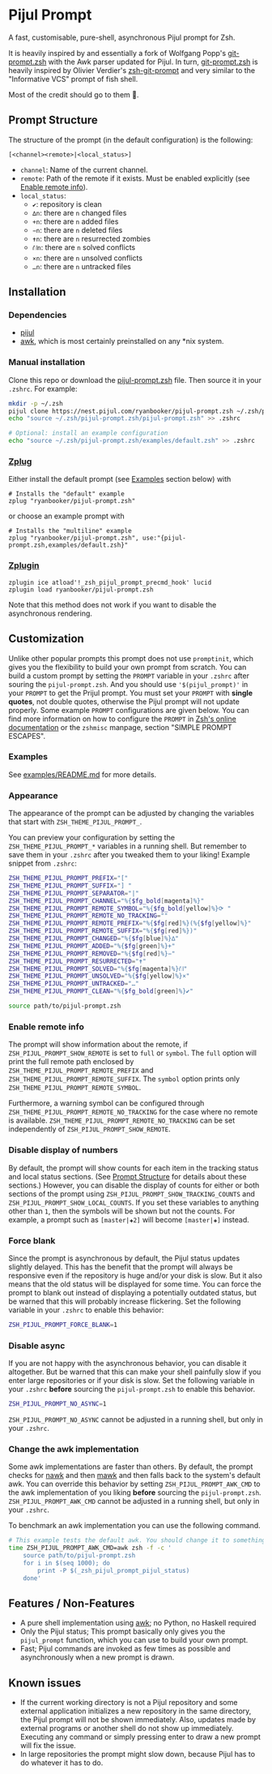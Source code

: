 # Pijul Prompt

A fast, customisable, pure-shell, asynchronous Pijul prompt for Zsh.

It is heavily inspired by and essentially a fork of Wolfgang Popp's [git-prompt.zsh](https://github.com/woefe/git-prompt.zsh) with the Awk parser updated for Pijul. In turn, [git-prompt.zsh](https://github.com/woefe/git-prompt.zsh) is heavily inspired by Olivier Verdier's [zsh-git-prompt](https://github.com/olivierverdier/zsh-git-prompt) and very similar to the "Informative VCS" prompt of fish shell.

Most of the credit should go to them 🙏.

## Prompt Structure

The structure of the prompt (in the default configuration) is the following:

```
[<channel><remote>|<local_status>]
```

* `channel`: Name of the current channel.
* `remote`: Path of the remote if it exists.
    Must be enabled explicitly (see [Enable remote info](#enable-remote-info)).
* `local_status`:
    * `✔`: repository is clean
    * `∆n`: there are `n` changed files
    * `+n`: there are `n` added files
    * `−n`: there are `n` deleted files
    * `✝n`: there are `n` resurrected zombies
    * `⛙n`: there are `n` solved conflicts
    * `×n`: there are `n` unsolved conflicts
    * `…n`: there are `n` untracked files

## Installation

### Dependencies

* [pijul](pijul.org)
* [awk](https://pubs.opengroup.org/onlinepubs/9699919799/utilities/awk.html), which is most certainly preinstalled on any \*nix system.

### Manual installation

Clone this repo or download the [pijul-prompt.zsh](https://nest.pijul.com/ryanbooker/pijul-prompt) file. Then source it in your `.zshrc`. For example:

```bash
mkdir -p ~/.zsh
pijul clone https://nest.pijul.com/ryanbooker/pijul-prompt.zsh ~/.zsh/pijul-prompt.zsh
echo "source ~/.zsh/pijul-prompt.zsh/pijul-prompt.zsh" >> .zshrc

# Optional: install an example configuration
echo "source ~/.zsh/pijul-prompt.zsh/examples/default.zsh" >> .zshrc
```

### [Zplug](https://github.com/zplug/zplug)

Either install the default prompt (see [Examples](#examples) section below) with
```
# Installs the "default" example
zplug "ryanbooker/pijul-prompt.zsh"
```
or choose an example prompt with
```
# Installs the "multiline" example
zplug "ryanbooker/pijul-prompt.zsh", use:"{pijul-prompt.zsh,examples/default.zsh}"
```

### [Zplugin](https://github.com/zdharma/zplugin)

```
zplugin ice atload'!_zsh_pijul_prompt_precmd_hook' lucid
zplugin load ryanbooker/pijul-prompt.zsh
```
Note that this method does not work if you want to disable the asynchronous rendering.

## Customization

Unlike other popular prompts this prompt does not use `promptinit`, which gives you the flexibility to build your own prompt from scratch. You can build a custom prompt by setting the `PROMPT` variable in your `.zshrc` after souring the `pijul-prompt.zsh`. And you should use `'$(pijul_prompt)'` in your `PROMPT` to get the Prijul prompt. You must set your `PROMPT` with **single quotes**, not double quotes, otherwise the Pijul prompt will not update properly. Some example `PROMPT` configurations are given below. You can find more information on how to configure the `PROMPT` in [Zsh's online documentation](http://zsh.sourceforge.net/Doc/Release/Prompt-Expansion.html) or the `zshmisc` manpage, section "SIMPLE PROMPT ESCAPES".

### Examples

See [examples/README.md](./examples/README.md) for more details.

### Appearance
The appearance of the prompt can be adjusted by changing the variables that start with `ZSH_THEME_PIJUL_PROMPT_`.

You can preview your configuration by setting the `ZSH_THEME_PIJUL_PROMPT_*` variables in a running shell. But remember to save them in your `.zshrc` after you tweaked them to your liking!
Example snippet from `.zshrc`:

```zsh
ZSH_THEME_PIJUL_PROMPT_PREFIX="["
ZSH_THEME_PIJUL_PROMPT_SUFFIX="] "
ZSH_THEME_PIJUL_PROMPT_SEPARATOR="|"
ZSH_THEME_PIJUL_PROMPT_CHANNEL="%{$fg_bold[magenta]%}"
ZSH_THEME_PIJUL_PROMPT_REMOTE_SYMBOL="%{$fg_bold[yellow]%}⟳ "
ZSH_THEME_PIJUL_PROMPT_REMOTE_NO_TRACKING=""
ZSH_THEME_PIJUL_PROMPT_REMOTE_PREFIX="%{$fg[red]%}(%{$fg[yellow]%}"
ZSH_THEME_PIJUL_PROMPT_REMOTE_SUFFIX="%{$fg[red]%})"
ZSH_THEME_PIJUL_PROMPT_CHANGED="%{$fg[blue]%}∆"
ZSH_THEME_PIJUL_PROMPT_ADDED="%{$fg[green]%}+"
ZSH_THEME_PIJUL_PROMPT_REMOVED="%{$fg[red]%}−"
ZSH_THEME_PIJUL_PROMPT_RESURRECTED="✝"
ZSH_THEME_PIJUL_PROMPT_SOLVED="%{$fg[magenta]%}⛙"
ZSH_THEME_PIJUL_PROMPT_UNSOLVED="%{$fg[yellow]%}×"
ZSH_THEME_PIJUL_PROMPT_UNTRACKED="…"
ZSH_THEME_PIJUL_PROMPT_CLEAN="%{$fg_bold[green]%}✔"

source path/to/pijul-prompt.zsh
```

### Enable remote info

The prompt will show information about the remote, if `ZSH_PIJUL_PROMPT_SHOW_REMOTE` is set to `full` or `symbol`. The `full` option will print the full remote path enclosed by `ZSH_THEME_PIJUL_PROMPT_REMOTE_PREFIX` and `ZSH_THEME_PIJUL_PROMPT_REMOTE_SUFFIX`. The `symbol` option prints only `ZSH_THEME_PIJUL_PROMPT_REMOTE_SYMBOL`.

Furthermore, a warning symbol can be configured through `ZSH_THEME_PIJUL_PROMPT_REMOTE_NO_TRACKING` for the case where no remote is available. `ZSH_THEME_PIJUL_PROMPT_REMOTE_NO_TRACKING` can be set independently of `ZSH_PIJUL_PROMPT_SHOW_REMOTE`.

### Disable display of numbers

By default, the prompt will show counts for each item in the tracking status and local status sections. (See [Prompt Structure](#prompt-structure) for details about these sections.) However, you can disable the display of counts for either or both sections of the prompt using `ZSH_PIJUL_PROMPT_SHOW_TRACKING_COUNTS` and `ZSH_PIJUL_PROMPT_SHOW_LOCAL_COUNTS`. If you set these variables to anything other than `1`, then the symbols will be shown but not the counts.
For example, a prompt such as `[master|✚2]` will become `[master|✚]` instead.

### Force blank

Since the prompt is asynchronous by default, the Pijul status updates slightly delayed.
This has the benefit that the prompt will always be responsive even if the repository is huge and/or your disk is slow. But it also means that the old status will be displayed for some time. You can force the prompt to blank out instead of displaying a potentially outdated status, but be warned that this will probably increase flickering. Set the following variable in your `.zshrc` to enable this behavior:

```bash
ZSH_PIJUL_PROMPT_FORCE_BLANK=1
```

### Disable async

If you are not happy with the asynchronous behavior, you can disable it altogether. But be warned that this can make your shell painfully slow if you enter large repositories or if your disk is slow. Set the following variable in your `.zshrc` **before** sourcing the `pijul-prompt.zsh` to enable this behavior.

```bash
ZSH_PIJUL_PROMPT_NO_ASYNC=1
```
`ZSH_PIJUL_PROMPT_NO_ASYNC` cannot be adjusted in a running shell, but only in your `.zshrc`.

### Change the awk implementation

Some awk implementations are faster than others. By default, the prompt checks for [nawk](https://github.com/onetrueawk/awk) and then [mawk](https://invisible-island.net/mawk/) and then falls back to the system's default awk. You can override this behavior by setting `ZSH_PIJUL_PROMPT_AWK_CMD` to the awk implementation of you liking **before** sourcing the `pijul-prompt.zsh`. `ZSH_PIJUL_PROMPT_AWK_CMD` cannot be adjusted in a running shell, but only in your `.zshrc`.

To benchmark an awk implementation you can use the following command.

```bash
# This example tests the default awk. You should change it to something else.
time ZSH_PIJUL_PROMPT_AWK_CMD=awk zsh -f -c '
    source path/to/pijul-prompt.zsh
    for i in $(seq 1000); do
        print -P $(_zsh_pijul_prompt_pijul_status)
    done'
```

## Features / Non-Features

* A pure shell implementation using [awk](https://pubs.opengroup.org/onlinepubs/9699919799/utilities/awk.html); no Python, no Haskell required
    <!-- Well, technically awk is its own programming language and therefore not "pure shell", but heh -->
* Only the Pijul status; This prompt basically only gives you the `pijul_prompt` function, which you can use to build your own prompt.
* Fast; Pijul commands are invoked as few times as possible and asynchronously when a new prompt is drawn.

## Known issues

* If the current working directory is not a Pijul repository and some external application initializes a new repository in the same directory, the Pijul prompt will not be shown immediately. Also, updates made by external programs or another shell do not show up immediately. Executing any command or simply pressing enter to draw a new prompt will fix the issue.
* In large repositories the prompt might slow down, because Pijul has to do whatever it has to do.
